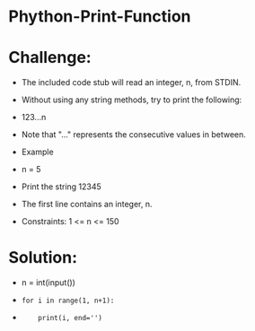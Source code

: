 # Phython-Print-Function

# Challenge:
- The included code stub will read an integer, n, from STDIN.
- Without using any string methods, try to print the following:
- 123...n
- Note that "..." represents the consecutive values in between.

- Example
- n = 5
- Print the string 12345

- The first line contains an integer, n.

- Constraints: 1 <= n <= 150

# Solution:
- n = int(input())
-     for i in range(1, n+1):
-         print(i, end='')
